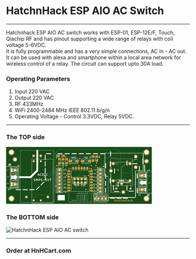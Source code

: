 # HatchnHack ESP AIO AC Switch

---

Hatchnhack ESP AIO AC switch works with ESP-01, ESP-12E/F, Touch, Qiachip RF and has pinout supporting a wide range of relays with coil voltage 5-6VDC.  
It is fully programmable and has a very simple connections, AC in - AC out. It can be used with alexa and smartphone within a local area network for wireless control of a relay. The circuit can support upto 30A load.

### Operating Parameters
1. Input 220 VAC
2. Output 220 VAC
3. RF 433MHz
4. WiFi 2400-2484 MHz IEEE 802.11 b/g/n
5. Operating Voltage - Control 3.3VDC, Relay 5VDC.

---

### The TOP side

<img src="./aio_ac_top.svg" alt="HatchnHack ESP AIO AC switch" width="400"/>

### The BOTTOM side

<img src="./aio_ac_bottom.svg" alt="HatchnHack ESP AIO AC switch" width="400"/>

---

### Order at HnHCart.com

